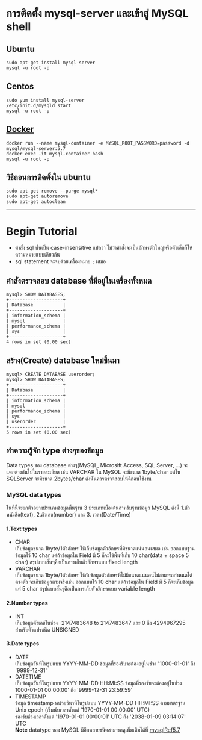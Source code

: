 

# การติดตั้ง mysql-server และเข้าสู่ MySQL shell
## Ubuntu  
```
sudo apt-get install mysql-server
mysql -u root -p
```

## Centos  
```
sudo yum install mysql-server
/etc/init.d/mysqld start
mysql -u root -p
```

## [Docker](https://hub.docker.com/r/mysql/mysql-server/)
```
docker run --name mysql-container -e MYSQL_ROOT_PASSWORD=password -d mysql/mysql-server:5.7
docker exec -it mysql-container bash
mysql -u root -p
```

## วิธีถอนการติดตั้งใน ubuntu
```
sudo apt-get remove --purge mysql*
sudo apt-get autoremove
sudo apt-get autoclean
```

----------------------------------------------------

# Begin Tutorial  
- คำสั่ง sql นั้นเป็น case-insensitive แปลว่า ไม่ว่าคำสั่งจะเป็นอักษรตัวใหญ่หรือตัวเล็กก็ให้ความหมายแบบเดียวกัน
- sql statement จะจบด้วยเครื่องหมาย `;` เสมอ

## คำสั่งตรวจสอบ database ที่มีอยู่ในเครื่องทั้งหมด 
```
mysql> SHOW DATABASES;
+--------------------+
| Database           |
+--------------------+
| information_schema |
| mysql              |
| performance_schema |
| sys                |
+--------------------+
4 rows in set (0.00 sec)
```

## สร้าง(Create) database ใหม่ขึ้นมา
```
mysql> CREATE DATABASE userorder;
mysql> SHOW DATABASES;
+--------------------+
| Database           |
+--------------------+
| information_schema |
| mysql              |
| performance_schema |
| sys                |
| userorder          |
+--------------------+
5 rows in set (0.00 sec)
```

## ทำความรู้จัก type ต่างๆของข้อมูล  
Data types ของ database ต่างๆ(MySQL, Microsift Access, SQL Server, ...) จะแตกต่างกันไปในรายละเอียด เช่น VARCHAR ใน MySQL จะมีขนาด 1byte/char แต่ใน SQLServer จะมีขนาด 2bytes/char ดังนั้นควรตรวจสอบให้ดีก่อนใช้งาน   

### MySQL data types  
ในที่นี้จะยกตัวอย่างประเภทข้อมูลพื้นฐาน 3 ประเภทเบื้องต้นสำหรับฐานข้อมูล MySQL ดังนี้ 1.ตัวหนังสือ(text), 2.ตัวเลข(number) และ 3. เวลา(Date/Time)  
#### 1.Text types
- CHAR  
    เก็บข้อมูลขนาด 1byte/1ตัวอักษร ใช้เก็บข้อมูลตัวอักษรที่มีขนาดแน่นอนเสมอ เช่น 
    ออกแบบฐานข้อมูลไว้ 10 char แต่ถ้าข้อมูลใน Field มี 5 ก็จะใช้พื้นที่เก็บ 10 char(data + space 5 char)
    สรุปแบบสั้นๆคือเป็นการเก็บตัวอักษรแบบ fixed length   
- VARCHAR  
    เก็บข้อมูลขนาด 1byte/1ตัวอักษร ใช้กับข้อมูลตัวอักษรที่ไม่มีขนาดแน่นอนไม่สามารถกำหนดได้ตรงตัว 
    จะเก็บข้อมูลตามจริงเช่น ออกแบบไว้ 10 char แต่ถ้าข้อมูลใน Field มี 5 ก็จะเก็บข้อมูลแค่ 5 char 
    สรุปแบบสั้นๆคือเป็นการเก็บตัวอักษรแบบ variable length   
#### 2.Number types  
- INT  
    เก็บข้อมูลตัวเลขในช่วง -2147483648 to 2147483647 และ 0 ถึง 4294967295 สำหรับตัวแปรชนิด UNSIGNED  
#### 3.Date types
- DATE  
    เก็บข้อมูลวันที่ในรูปแบบ YYYY-MM-DD ข้อมูลที่รองรับจะต้องอยู่ในช่วง '1000-01-01' ถึง '9999-12-31'  
- DATETIME  
    เก็บข้อมูลวันที่ในรูปแบบ YYYY-MM-DD HH:MI:SS ข้อมูลที่รองรับจะต้องอยู่ในช่วง 1000-01-01 00:00:00' ถึง '9999-12-31 23:59:59'  
- TIMESTAMP  
    ข้อมูล timestamp หน่วยวินาทีในรูปแบบ YYYY-MM-DD HH:MI:SS ตามมาตรฐาน Unix epoch (เริ่มนับเวลาตั้งแต่ '1970-01-01 00:00:00' UTC)  
    รองรับช่วงเวลาตั้งแต่ '1970-01-01 00:00:01' UTC ถึง '2038-01-09 03:14:07' UTC  
**Note** datatype ของ MySQL มีอีกหลายชนิดสามารถดูเพิ่มเติมได้ที่ [mysqlRef5.7](https://dev.mysql.com/doc/refman/5.7/en/data-types.html)  



